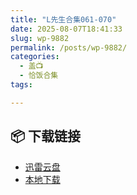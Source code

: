 ```yaml
---
title: "L先生合集061-070"
date: 2025-08-07T18:41:33
slug: wp-9882
permalink: /posts/wp-9882/
categories:
  - 盖📺
  - 恰饭合集
tags:

---
```




## 📦 下载链接
- [迅雷云盘](https://blziyuan21.com/pay-download/9882?key=887128089b&down_id=0)
- [本地下载](https://blziyuan21.com/pay-download/9882?key=887128089b&down_id=1)

